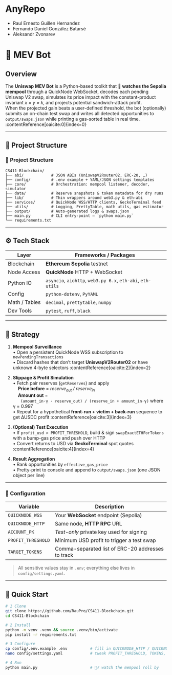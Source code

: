 # AnyRepo

- Raul Ernesto Guillen Hernandez
- Fernando Daniel González Batarsé
- Aleksandr Zvonarev


# 🦄 MEV Bot

## Overview
The **Uniswap MEV Bot** is a Python-based toolkit that 👀 **watches the Sepolia mempool** through a QuickNode WebSocket, decodes each pending Uniswap V2 swap, simulates its price impact with the constant-product invariant *x × y = k*, and projects potential sandwich-attack profit.  
When the projected gain beats a user-defined threshold, the bot (optionally) submits an on-chain test swap and writes all detected opportunities to `output/swaps.json` while printing a gas-sorted table in real time. :contentReference[oaicite:0]{index=0}

---

## 📂 Project Structure

### 📂 Project Structure
```text
CS411-Blockchain/
├── abi/            # JSON ABIs (UniswapV2Router02, ERC-20, …)
├── config/         # .env example + YAML/JSON settings templates
├── core/           # Orchestration: mempool listener, decoder, simulator
├── data/           # Reserve snapshots & token metadata for dry runs
├── lib/            # Thin wrappers around web3.py & eth-abi
├── services/       # QuickNode WSS/HTTP clients, GeckoTerminal feed
├── utils/          # Logging, PrettyTable, math utils, gas estimator
├── output/         # Auto-generated logs & swaps.json
├── main.py         # CLI entry-point – `python main.py`
└── requirements.txt
```
---

## ⚙️ Tech Stack
| Layer | Frameworks / Packages |
|-------|-----------------------|
| Blockchain  | **Ethereum Sepolia** testnet |
| Node Access | **QuickNode** HTTP + WebSocket |
| Python IO   | `asyncio`, `aiohttp`, `web3.py 6.x`, `eth-abi`, `eth-utils` |
| Config      | `python-dotenv`, `PyYAML` |
| Math / Tables | `decimal`, `prettytable`, `numpy` |
| Dev Tools   | `pytest`, `ruff`, `black` |

---

## 🧠 Strategy

1. **Mempool Surveillance**  
    • Open a persistent QuickNode WSS subscription to `newPendingTransactions`  
    • Discard hashes that don’t target **UniswapV2Router02** or have unknown 4-byte selectors :contentReference[oaicite:2]{index=2}  

2. **Slippage & Profit Simulation**  
    • Fetch pair reserves (`getReserves`) and apply  
    &nbsp;&nbsp;&nbsp;&nbsp;**Price before** = *reserve<sub>out</sub> / reserve<sub>in</sub>*  
    &nbsp;&nbsp;&nbsp;&nbsp;**Amount out** =   
    &nbsp;&nbsp;&nbsp;&nbsp;&nbsp;&nbsp;`(amount_in·γ · reserve_out) / (reserve_in + amount_in·γ)` where γ = 0.997  
    • Repeat for a hypothetical **front-run + victim + back-run** sequence to get ΔUSDC profit :contentReference[oaicite:3]{index=3}  

3. **(Optional) Test Execution**  
    • If `profit_usd > PROFIT_THRESHOLD`, build & sign `swapExactETHForTokens` with a bump-gas price and push over HTTP  
    • Convert returns to USD via **GeckoTerminal** spot quotes :contentReference[oaicite:4]{index=4}  

4. **Result Aggregation**  
    • Rank opportunities by `effective_gas_price`  
    • Pretty-print to console and append to `output/swaps.json` (one JSON object per line)

---

### 🔐 Configuration

| Variable | Description |
|----------|-------------|
| `QUICKNODE_WSS` | Your **WebSocket** endpoint (Sepolia) |
| `QUICKNODE_HTTP` | Same node, **HTTP RPC** URL |
| `ACCOUNT_PK` | *Test-only* private key used for signing |
| `PROFIT_THRESHOLD` | Minimum USD profit to trigger a test swap |
| `TARGET_TOKENS` | Comma-separated list of ERC-20 addresses to track |

> All sensitive values stay in `.env`; everything else lives in `config/settings.yaml`.

---

## 🚀 Quick Start

```bash
# 1 Clone
git clone https://github.com/RauPro/CS411-Blockchain.git
cd CS411-Blockchain

# 2 Install
python -m venv .venv && source .venv/bin/activate
pip install -r requirements.txt

# 3 Configure
cp config/.env.example .env          # fill in QUICKNODE_HTTP / QUICKNODE_WSS
nano config/settings.yaml            # tweak PROFIT_THRESHOLD, TOKENS, etc.

# 4 Run
python main.py                       # 🚴‍♂️ watch the mempool roll by
```

